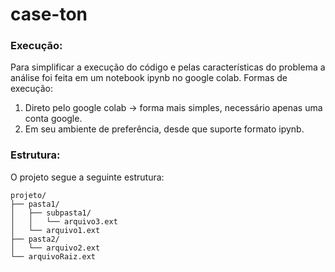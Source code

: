 # case-ton

### Execução:
Para simplificar a execução do código e pelas características do problema a análise foi feita em um notebook ipynb no google colab.
Formas de execução:
1) Direto pelo google colab -> forma mais simples, necessário apenas uma conta google.
2) Em seu ambiente de preferência, desde que suporte formato ipynb.

### Estrutura:
O projeto segue a seguinte estrutura:

```
projeto/
├── pasta1/
│   ├── subpasta1/
│   │   └── arquivo3.ext
│   └── arquivo1.ext
├── pasta2/
│   └── arquivo2.ext
└── arquivoRaiz.ext
```





